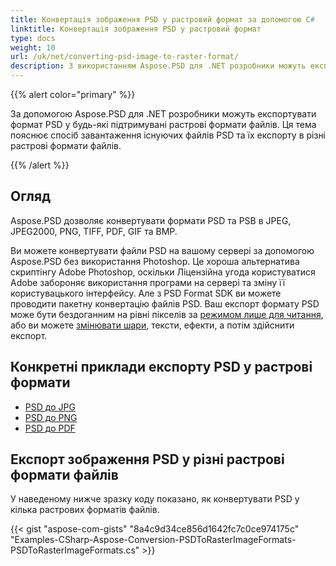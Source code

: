 ```yaml
---
title: Конвертація зображення PSD у растровий формат за допомогою C#
linktitle: Конвертація зображення PSD у растровий формат
type: docs
weight: 10
url: /uk/net/converting-psd-image-to-raster-format/
description: З використанням Aspose.PSD для .NET розробники можуть експортувати формати PSD та PSB в формати JPEG, JPEG2000, PNG, TIFF, PDF, GIF та BMP.
---
```


{{% alert color="primary" %}} 

За допомогою Aspose.PSD для .NET розробники можуть експортувати формат PSD у будь-які підтримувані растрові формати файлів. Ця тема пояснює спосіб завантаження існуючих файлів PSD та їх експорту в різні растрові формати файлів.

{{% /alert %}} 
## **Огляд**
Aspose.PSD дозволяє конвертувати формати PSD та PSB в JPEG, JPEG2000, PNG, TIFF, PDF, GIF та BMP.

Ви можете конвертувати файли PSD на вашому сервері за допомогою Aspose.PSD без використання Photoshop. Це хороша альтернатива скриптінгу Adobe Photoshop, оскільки Ліцензійна угода користуватися Adobe забороняє використання програми на сервері та зміну її користувацького інтерфейсу. Але з PSD Format SDK ви можете проводити пакетну конвертацію файлів PSD. Ваш експорт формату PSD може бути бездоганним на рівні пікселів за [режимом лише для читання](https://reference.aspose.com/psd/net/aspose.psd.imageloadoptions/psdloadoptions/properties/readonlymode), або ви можете [змінювати шари](/psd/uk/net/manipulating-adobe-photoshop-formats/), тексти, ефекти, а потім здійснити експорт.
## **Конкретні приклади експорту PSD у растрові формати**
- [PSD до JPG](/psd/uk/net/psd-to-jpg/)
- [PSD до PNG](/psd/uk/net/psd-to-png/)
- [PSD до PDF](/psd/uk/net/psd-to-pdf/)
## **Експорт зображення PSD у різні растрові формати файлів**
У наведеному нижче зразку коду показано, як конвертувати PSD у кілька растрових форматів файлів.



{{< gist "aspose-com-gists" "8a4c9d34ce856d1642fc7c0ce974175c" "Examples-CSharp-Aspose-Conversion-PSDToRasterImageFormats-PSDToRasterImageFormats.cs" >}}
